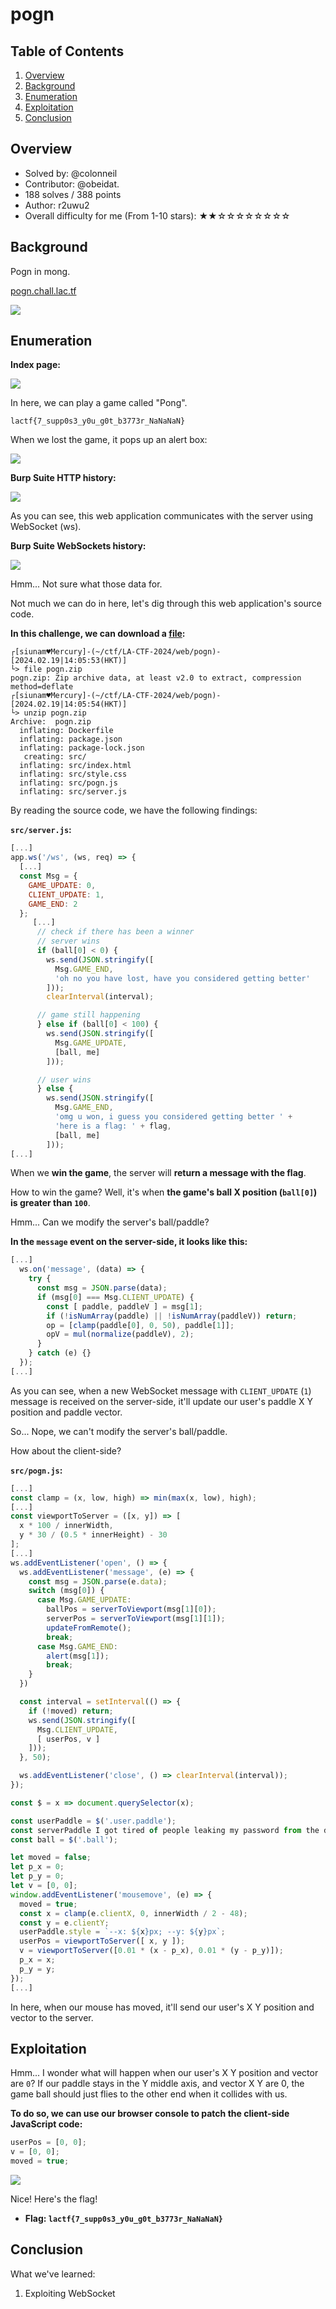 # pogn

## Table of Contents

1. [Overview](#overview)
2. [Background](#background)
3. [Enumeration](#enumeration)
4. [Exploitation](#exploitation)
5. [Conclusion](#conclusion)

## Overview

- Solved by: @colonneil
- Contributor: @obeidat.
- 188 solves / 388 points
- Author: r2uwu2
- Overall difficulty for me (From 1-10 stars): ★★☆☆☆☆☆☆☆☆

## Background

Pogn in mong.

[pogn.chall.lac.tf](https://pogn.chall.lac.tf)

![](https://github.com/siunam321/CTF-Writeups/blob/main/LA-CTF-2024/images/Pasted%20image%2020240219140001.png)

## Enumeration

**Index page:**

![](https://github.com/siunam321/CTF-Writeups/blob/main/LA-CTF-2024/images/Pasted%20image%2020240219140150.png)

In here, we can play a game called "Pong".

`lactf{7_supp0s3_y0u_g0t_b3773r_NaNaNaN}`

When we lost the game, it pops up an alert box:

![](https://github.com/siunam321/CTF-Writeups/blob/main/LA-CTF-2024/images/Pasted%20image%2020240219140223.png)

**Burp Suite HTTP history:**

![](https://github.com/siunam321/CTF-Writeups/blob/main/LA-CTF-2024/images/Pasted%20image%2020240219140341.png)

As you can see, this web application communicates with the server using WebSocket (ws).

**Burp Suite WebSockets history:**

![](https://github.com/siunam321/CTF-Writeups/blob/main/LA-CTF-2024/images/Pasted%20image%2020240219140446.png)

Hmm... Not sure what those data for.

Not much we can do in here, let's dig through this web application's source code.

**In this challenge, we can download a [file](https://github.com/siunam321/CTF-Writeups/blob/main/LA-CTF-2024/web/pogn/pogn.zip):**
```shell
┌[siunam♥Mercury]-(~/ctf/LA-CTF-2024/web/pogn)-[2024.02.19|14:05:53(HKT)]
└> file pogn.zip              
pogn.zip: Zip archive data, at least v2.0 to extract, compression method=deflate
┌[siunam♥Mercury]-(~/ctf/LA-CTF-2024/web/pogn)-[2024.02.19|14:05:54(HKT)]
└> unzip pogn.zip              
Archive:  pogn.zip
  inflating: Dockerfile              
  inflating: package.json            
  inflating: package-lock.json       
   creating: src/
  inflating: src/index.html          
  inflating: src/style.css           
  inflating: src/pogn.js             
  inflating: src/server.js
```

By reading the source code, we have the following findings:

**`src/server.js`:**
```javascript
[...]
app.ws('/ws', (ws, req) => {
  [...]
  const Msg = {
    GAME_UPDATE: 0,
    CLIENT_UPDATE: 1,
    GAME_END: 2
  };
     [...]
      // check if there has been a winner
      // server wins
      if (ball[0] < 0) {
        ws.send(JSON.stringify([
          Msg.GAME_END,
          'oh no you have lost, have you considered getting better'
        ]));
        clearInterval(interval);

      // game still happening
      } else if (ball[0] < 100) {
        ws.send(JSON.stringify([
          Msg.GAME_UPDATE,
          [ball, me]
        ]));

      // user wins
      } else {
        ws.send(JSON.stringify([
          Msg.GAME_END,
          'omg u won, i guess you considered getting better ' +
          'here is a flag: ' + flag,
          [ball, me]
        ]));
[...]
```

When we **win the game**, the server will **return a message with the flag**.

How to win the game? Well, it's when **the game's ball X position (`ball[0]`) is greater than `100`**.

Hmm... Can we modify the server's ball/paddle?

**In the `message` event on the server-side, it looks like this:**
```javascript
[...]
  ws.on('message', (data) => {
    try {
      const msg = JSON.parse(data);
      if (msg[0] === Msg.CLIENT_UPDATE) {
        const [ paddle, paddleV ] = msg[1];
        if (!isNumArray(paddle) || !isNumArray(paddleV)) return;
        op = [clamp(paddle[0], 0, 50), paddle[1]];
        opV = mul(normalize(paddleV), 2);
      }
    } catch (e) {}
  });
[...]
```

As you can see, when a new WebSocket message with `CLIENT_UPDATE` (`1`) message is received on the server-side, it'll update our user's paddle X Y position and paddle vector.

So... Nope, we can't modify the server's ball/paddle.

How about the client-side?

**`src/pogn.js`:**
```javascript
[...]
const clamp = (x, low, high) => min(max(x, low), high);
[...]
const viewportToServer = ([x, y]) => [
  x * 100 / innerWidth,
  y * 30 / (0.5 * innerHeight) - 30
];
[...]
ws.addEventListener('open', () => {
  ws.addEventListener('message', (e) => {
    const msg = JSON.parse(e.data);
    switch (msg[0]) {
      case Msg.GAME_UPDATE:
        ballPos = serverToViewport(msg[1][0]);
        serverPos = serverToViewport(msg[1][1]);
        updateFromRemote();
        break;
      case Msg.GAME_END:
        alert(msg[1]);
        break;
    }
  })

  const interval = setInterval(() => {
    if (!moved) return;
    ws.send(JSON.stringify([
      Msg.CLIENT_UPDATE,
      [ userPos, v ]
    ]));
  }, 50);

  ws.addEventListener('close', () => clearInterval(interval));
});

const $ = x => document.querySelector(x);

const userPaddle = $('.user.paddle');
const serverPaddle I got tired of people leaking my password from the db so I moved it out of the db. [penguin.chall.lac.tf](https://penguin.chall.lac.tf)= $('.server.paddle');
const ball = $('.ball');

let moved = false;
let p_x = 0;
let p_y = 0;
let v = [0, 0];
window.addEventListener('mousemove', (e) => {
  moved = true;
  const x = clamp(e.clientX, 0, innerWidth / 2 - 48);
  const y = e.clientY;
  userPaddle.style = `--x: ${x}px; --y: ${y}px`;
  userPos = viewportToServer([ x, y ]);
  v = viewportToServer([0.01 * (x - p_x), 0.01 * (y - p_y)]);
  p_x = x;
  p_y = y;
});
[...]
```

In here, when our mouse has moved, it'll send our user's X Y position and vector to the server.

## Exploitation

Hmm... I wonder what will happen when our user's X Y position and vector are `0`? If our paddle stays in the Y middle axis, and vector X Y are 0, the game ball should just flies to the other end when it collides with us.

**To do so, we can use our browser console to patch the client-side JavaScript code:**
```javascript
userPos = [0, 0];
v = [0, 0];
moved = true;
```

![](https://github.com/siunam321/CTF-Writeups/blob/main/LA-CTF-2024/images/Pasted%20image%2020240219154443.png)

Nice! Here's the flag!

- **Flag: `lactf{7_supp0s3_y0u_g0t_b3773r_NaNaNaN}`**

## Conclusion

What we've learned:

1. Exploiting WebSocket